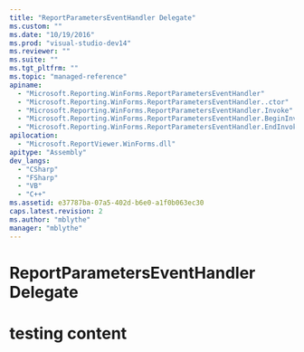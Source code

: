 ```yaml
---
title: "ReportParametersEventHandler Delegate"
ms.custom: ""
ms.date: "10/19/2016"
ms.prod: "visual-studio-dev14"
ms.reviewer: ""
ms.suite: ""
ms.tgt_pltfrm: ""
ms.topic: "managed-reference"
apiname: 
  - "Microsoft.Reporting.WinForms.ReportParametersEventHandler"
  - "Microsoft.Reporting.WinForms.ReportParametersEventHandler..ctor"
  - "Microsoft.Reporting.WinForms.ReportParametersEventHandler.Invoke"
  - "Microsoft.Reporting.WinForms.ReportParametersEventHandler.BeginInvoke"
  - "Microsoft.Reporting.WinForms.ReportParametersEventHandler.EndInvoke"
apilocation: 
  - "Microsoft.ReportViewer.WinForms.dll"
apitype: "Assembly"
dev_langs: 
  - "CSharp"
  - "FSharp"
  - "VB"
  - "C++"
ms.assetid: e37787ba-07a5-402d-b6e0-a1f0b063ec30
caps.latest.revision: 2
ms.author: "mblythe"
manager: "mblythe"
---
```

# ReportParametersEventHandler Delegate
# testing content